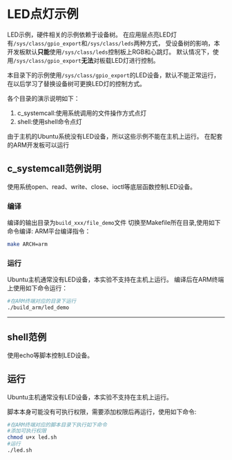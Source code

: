# LED点灯示例
LED示例，硬件相关的示例依赖于设备树。
在应用层点亮LED灯有`/sys/class/gpio_export`和`/sys/class/leds`两种方式，
受设备树的影响，本开发板默认**只能**使用`/sys/class/leds`控制板上RGB和心跳灯。
默认情况下，使用`/sys/class/gpio_export`**无法**对板载LED灯进行控制。

本目录下的示例使用`/sys/class/gpio_export`的LED设备，默认不能正常运行，在以后学习了替换设备树可更换LED灯的控制方式。

各个目录的演示说明如下：
1. c_systemcall:使用系统调用的文件操作方式点灯
2. shell:使用shell命令点灯

由于主机的Ubuntu系统没有LED设备，所以这些示例不能在主机上运行。
在配套的ARM开发板可以运行

## c_systemcall范例说明
使用系统open、read、write、close、ioctl等底层函数控制LED设备。

### 编译


编译的输出目录为`build_xxx/file_demo`文件
切换至Makefile所在目录,使用如下命令编译:
ARM平台编译指令：
``` bash
make ARCH=arm
```

### 运行
Ubuntu主机通常没有LED设备，本实验不支持在主机上运行。
编译后在ARM终端上使用如下命令运行：
``` bash
#在ARM终端对应的目录下运行
./build_arm/led_demo
```


-------

## shell范例
使用echo等脚本控制LED设备。


## 运行
Ubuntu主机通常没有LED设备，本实验不支持在主机上运行。

脚本本身可能没有可执行权限，需要添加权限后再运行，使用如下命令:
```bash
#在ARM终端对应的脚本目录下执行如下命令
#添加可执行权限
chmod u+x led.sh
#运行
./led.sh
```
